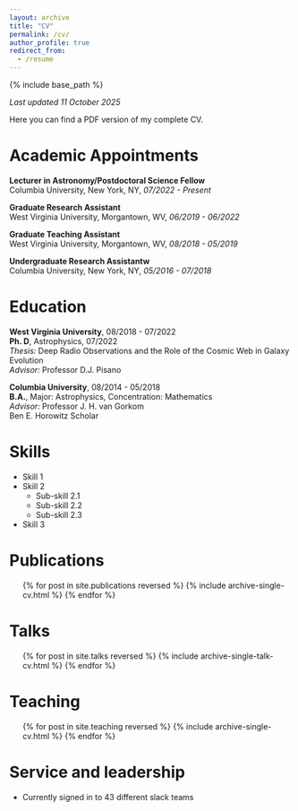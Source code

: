 ```yaml
---
layout: archive
title: "CV"
permalink: /cv/
author_profile: true
redirect_from:
  - /resume
---
```


{% include base_path %}

*Last updated 11 October 2025*

Here you can find a PDF version of my complete CV.

Academic Appointments
======
**Lecturer in Astronomy/Postdoctoral Science Fellow**  
Columbia University, New York, NY, *07/2022 - Present*  

**Graduate Research Assistant**  
West Virginia University, Morgantown, WV, *06/2019 - 06/2022*  

**Graduate Teaching Assistant**  
West Virginia University, Morgantown, WV, *08/2018 - 05/2019*  

**Undergraduate Research Assistantw**  
Columbia University, New York, NY, *05/2016 - 07/2018*  


Education
======
**West Virginia University**, 08/2018 - 07/2022  
**Ph. D**, Astrophysics, 07/2022  
*Thesis:* Deep Radio Observations and the Role of the Cosmic Web in Galaxy Evolution  
*Advisor:* Professor D.J. Pisano

**Columbia University**, 08/2014 - 05/2018  
**B.A.**, Major: Astrophysics, Concentration: Mathematics  
*Advisor:* Professor J. H. van Gorkom  
Ben E. Horowitz Scholar

Skills
======
* Skill 1
* Skill 2
  * Sub-skill 2.1
  * Sub-skill 2.2
  * Sub-skill 2.3
* Skill 3

Publications
======
  <ul>{% for post in site.publications reversed %}
    {% include archive-single-cv.html %}
  {% endfor %}</ul>
  
Talks
======
  <ul>{% for post in site.talks reversed %}
    {% include archive-single-talk-cv.html  %}
  {% endfor %}</ul>
  
Teaching
======
  <ul>{% for post in site.teaching reversed %}
    {% include archive-single-cv.html %}
  {% endfor %}</ul>
  
Service and leadership
======
* Currently signed in to 43 different slack teams

